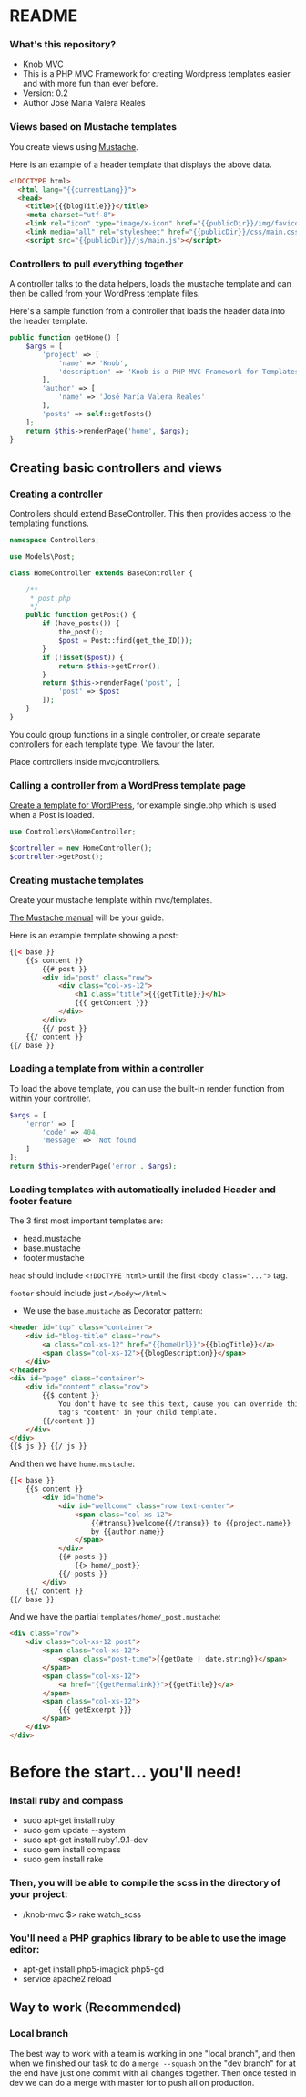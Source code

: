 # README #

### What's this repository? ###

* Knob MVC
* This is a PHP MVC Framework for creating Wordpress templates easier and with more fun than ever before.
* Version: 0.2
* Author José María Valera Reales


### Views based on Mustache templates

You create views using [Mustache](http://mustache.github.com/).

Here is an example of a header template that displays the above data.

```html
<!DOCTYPE html>
  <html lang="{{currentLang}}">
  <head>
    <title>{{{blogTitle}}}</title>
    <meta charset="utf-8">
    <link rel="icon" type="image/x-icon" href="{{publicDir}}/img/favicon.ico">    
    <link media="all" rel="stylesheet" href="{{publicDir}}/css/main.css">
    <script src="{{publicDir}}/js/main.js"></script>
```

### Controllers to pull everything together

A controller talks to the data helpers, loads the mustache template and can then be called from your WordPress template files.

Here's a sample function from a controller that loads the header data into the header template.

```php
public function getHome() {
	$args = [ 
		'project' => [ 
			'name' => 'Knob',
			'description' => 'Knob is a PHP MVC Framework for Templates for Wordpress' 
		],
		'author' => [ 
			'name' => 'José María Valera Reales' 
		],
		'posts' => self::getPosts() 
	];
	return $this->renderPage('home', $args);
}
```

## Creating basic controllers and views

### Creating a controller

Controllers should extend BaseController. This then provides access to the templating functions. 

```php
namespace Controllers;

use Models\Post;

class HomeController extends BaseController {

	/**
	 * post.php
	 */
    public function getPost() {
		if (have_posts()) {
			the_post();
			$post = Post::find(get_the_ID());
		}		
		if (!isset($post)) {
			return $this->getError();
		}		
		return $this->renderPage('post', [ 
			'post' => $post 
		]);
    }
}
```

You could group functions in a single controller, or create separate controllers for each template type. We favour the later.

Place controllers inside mvc/controllers.

### Calling a controller from a WordPress template page

[Create a template for WordPress](http://codex.wordpress.org/Template_Hierarchy), for example single.php which is used when a Post is loaded.

```php
use Controllers\HomeController;

$controller = new HomeController();
$controller->getPost();
```    

### Creating mustache templates

Create your mustache template within mvc/templates.

[The Mustache manual](http://mustache.github.com/mustache.5.html) will be your guide.

Here is an example template showing a post:

```html
{{< base }}
	{{$ content }}	
		{{# post }}
		<div id="post" class="row">
			<div class="col-xs-12">
				<h1 class="title">{{{getTitle}}}</h1>
				{{{ getContent }}}
			</div>			
		</div>
		{{/ post }}
	{{/ content }}
{{/ base }}
```

### Loading a template from within a controller

To load the above template, you can use the built-in render function from within your controller.

```php	
$args = [ 
	'error' => [ 
		'code' => 404,
		'message' => 'Not found' 
	] 
];
return $this->renderPage('error', $args);
```


### Loading templates with automatically included Header and footer feature

The 3 first most important templates are:

* head.mustache
* base.mustache
* footer.mustache 

`head` should include `<!DOCTYPE html>` until the first `<body class="...">` tag.

`footer` should include just `</body></html>`

* We use the `base.mustache` as Decorator pattern:

```html
<header id="top" class="container">	
	<div id="blog-title" class="row">
		<a class="col-xs-12" href="{{homeUrl}}">{{blogTitle}}</a>
		<span class="col-xs-12">{{blogDescription}}</span>
	</div>
</header>
<div id="page" class="container">	
    <div id="content" class="row">
    	{{$ content }} 
    		You don't have to see this text, cause you can override this 
    		tag's "content" in your child template.
    	{{/content }}
	</div>
</div>
{{$ js }} {{/ js }}
```
And then we have `home.mustache`:

```html
{{< base }}	
	{{$ content }}		
		<div id="home">		
			<div id="wellcome" class="row text-center">
				<span class="col-xs-12">
					{{#transu}}welcome{{/transu}} to {{project.name}} 
					by {{author.name}}
				</span>
			</div>			
			{{# posts }}
				{{> home/_post}}
			{{/ posts }}			
		</div>		
	{{/ content }}	
{{/ base }}
```

And we have the partial `templates/home/_post.mustache`:

```html
<div class="row">
	<div class="col-xs-12 post">	
		<span class="col-xs-12">
			<span class="post-time">{{getDate | date.string}}</span>
		</span>		
		<span class="col-xs-12">
			<a href="{{getPermalink}}">{{getTitle}}</a>
		</span>		
		<span class="col-xs-12">
			{{{ getExcerpt }}}
		</span>
	</div>	
</div>
```

# Before the start... you'll need! #

### Install ruby and compass ###
* sudo apt-get install ruby
* sudo gem update --system
* sudo apt-get install ruby1.9.1-dev
* sudo gem install compass
* sudo gem install rake

### Then, you will be able to compile the scss in the directory of your project: ###
* /knob-mvc $> rake watch_scss

### You'll need a PHP graphics library to be able to use the image editor: ###
* apt-get install php5-imagick php5-gd
* service apache2 reload 


## Way to work (Recommended) ##

### Local branch ###
The best way to work with a team is working in one "local branch", and then when we finished
our task to do a `merge --squash` on the "dev branch" for at the end have just one commit with all
changes together. Then once tested in dev we can do a merge with master for to push all on production.

